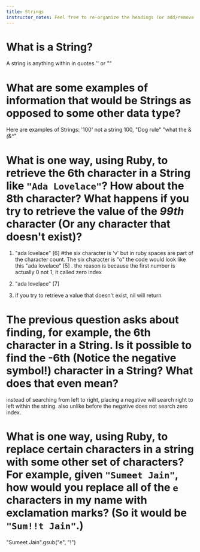```yaml
---
title: Strings
instructor_notes: Feel free to re-organize the headings (or add/remove headings) below. We included the headings for your benefit, but it's 100% fine if you want to write your responses in some different structure.
---
```


# What is a String?

A string is anything within in quotes '' or ""

# What are some examples of information that would be Strings as opposed to some other data type?

Here are examples of Strings: '100' not a string 100, "Dog rule" "what the &*(*&^" 

# What is one way, using Ruby, to retrieve the 6th character in a String like `"Ada Lovelace"`? How about the 8th character? What happens if you try to retrieve the value of the _99th_ character (Or any character that doesn't exist)?

1. "ada lovelace" [6]   #the six character is 'v' but in ruby spaces are part of the character count. The six character is "o" the code would look like this  "ada lovelace" [5] . the reason is because the first number is actually 0 not 1, it called zero index

2. "ada lovelace" [7]
3. if you try to retrieve a value that doesn't exist, nil will return

# The previous question asks about finding, for example, the 6th character in a String. Is it possible to find the **-6th** (Notice the negative symbol!) character in a String? What does that even mean?

instead of searching from left to right, placing a negative will search right to left within the string.  also unlike before the negative does not search zero index.

# What is one way, using Ruby, to replace certain characters in a string with some other set of characters? For example, given `"Sumeet Jain"`, how would you replace all of the `e` characters in my name with exclamation marks? (So it would be `"Sum!!t Jain"`.)

"Sumeet Jain".gsub("e", "!")